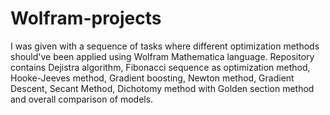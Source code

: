 # Wolfram-projects
I was given with a sequence of tasks where different optimization methods should've been applied using Wolfram Mathematica language. Repository contains Dejistra algorithm, Fibonacci sequence as optimization method, Hooke-Jeeves method, Gradient boosting, Newton method, Gradient Descent, Secant Method, Dichotomy method with Golden section method and overall comparison of models.
